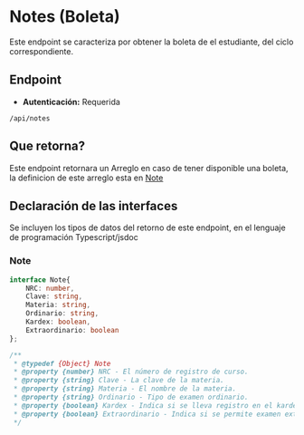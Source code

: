 # Notes (Boleta)
Este endpoint se caracteriza por obtener la boleta de el estudiante, del ciclo correspondiente.

## Endpoint
+ **Autenticación:** Requerida
``` 
/api/notes
```

## Que retorna?
Este endpoint retornara un Arreglo en caso de tener disponible una boleta, la definicion de este arreglo esta en [Note](#note)

## Declaración de las interfaces
Se incluyen los tipos de datos del retorno de este endpoint, en el lenguaje de programación Typescript/jsdoc

### Note
```typescript
interface Note{
    NRC: number,
    Clave: string,
    Materia: string,
    Ordinario: string,
    Kardex: boolean,
    Extraordinario: boolean
};

/**
 * @typedef {Object} Note
 * @property {number} NRC - El número de registro de curso.
 * @property {string} Clave - La clave de la materia.
 * @property {string} Materia - El nombre de la materia.
 * @property {string} Ordinario - Tipo de examen ordinario.
 * @property {boolean} Kardex - Indica si se lleva registro en el kardex.
 * @property {boolean} Extraordinario - Indica si se permite examen extraordinario.
 */
```